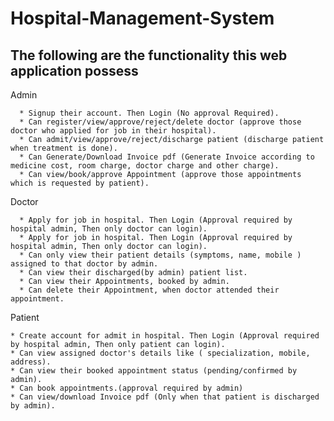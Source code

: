 # Hospital-Management-System
## The following are the functionality this web application  possess

Admin

      * Signup their account. Then Login (No approval Required).
      * Can register/view/approve/reject/delete doctor (approve those doctor who applied for job in their hospital).
      * Can admit/view/approve/reject/discharge patient (discharge patient when treatment is done).
      * Can Generate/Download Invoice pdf (Generate Invoice according to medicine cost, room charge, doctor charge and other charge).
      * Can view/book/approve Appointment (approve those appointments which is requested by patient). 


Doctor

      * Apply for job in hospital. Then Login (Approval required by hospital admin, Then only doctor can login).
      * Apply for job in hospital. Then Login (Approval required by hospital admin, Then only doctor can login).
      * Can only view their patient details (symptoms, name, mobile ) assigned to that doctor by admin.
      * Can view their discharged(by admin) patient list.
      * Can view their Appointments, booked by admin.
      * Can delete their Appointment, when doctor attended their appointment. 


Patient

      
    * Create account for admit in hospital. Then Login (Approval required by hospital admin, Then only patient can login).
    * Can view assigned doctor's details like ( specialization, mobile, address).
    * Can view their booked appointment status (pending/confirmed by admin).
    * Can book appointments.(approval required by admin)
    * Can view/download Invoice pdf (Only when that patient is discharged by admin).
    

